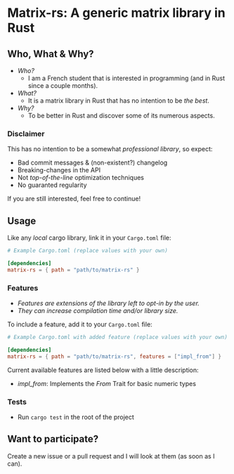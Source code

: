 # Matrix-rs: A generic matrix library in Rust

## Who, What & Why?
- *Who?*
	- I am a French student that is interested in programming (and in Rust since a couple months).
- *What?*
	- It is a matrix library in Rust that has no intention to be *the best*.
- *Why?*
	- To be better in Rust and discover some of its numerous aspects.

### Disclaimer
This has no intention to be a somewhat *professional library*, so expect:
- Bad commit messages & (non-existent?) changelog
- Breaking-changes in the API
- Not *top-of-the-line* optimization techniques
- No guaranted regularity

If you are still interested, feel free to continue!

## Usage
Like any *local* cargo library, link it in your `Cargo.toml` file:
```toml
# Example Cargo.toml (replace values with your own)

[dependencies]
matrix-rs = { path = "path/to/matrix-rs" }
```

### Features
- *Features are extensions of the library left to opt-in by the user.*
- *They can increase compilation time and/or library size.*

To include a feature, add it to your `Cargo.toml` file:
```toml
# Example Cargo.toml with added feature (replace values with your own)

[dependencies]
matrix-rs = { path = "path/to/matrix-rs", features = ["impl_from"] }
```

Current available features are listed below with a little description:
- *impl_from*: Implements the *From* Trait for basic numeric types

### Tests
- Run `cargo test` in the root of the project

## Want to participate?
Create a new issue or a pull request and I will look at them (as soon as I can).
